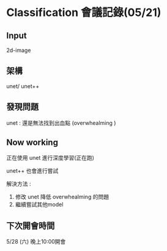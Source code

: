 # Classification 會議記錄(05/21)

## Input

2d-image

## 架構

unet/ unet++

## 發現問題

unet : 還是無法找到出血點 (overwhealming )

## Now working

正在使用 unet 進行深度學習(正在跑)

unet++ 也會進行嘗試

解決方法 :

1. 修改 unet 降低 overwhealming 的問題
2. 繼續嘗試其他model

## 下次開會時間

5/28 (六) 晚上10:00開會